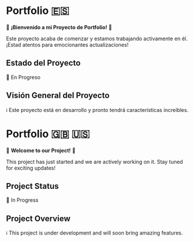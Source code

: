 # Portfolio  🇪🇸

🚀 **¡Bienvenido a mi Proyecto de Portfolio!** 🚀

Este proyecto acaba de comenzar y estamos trabajando activamente en él. ¡Estad atentos para emocionantes actualizaciones!

## Estado del Proyecto
🔧 En Progreso

## Visión General del Proyecto
ℹ️ Este proyecto está en desarrollo y pronto tendrá características increíbles.


# Portfolio 🇬🇧 🇺🇸 

🚀 **Welcome to our Project!** 🚀

This project has just started and we are actively working on it. Stay tuned for exciting updates!

## Project Status
🔧 In Progress

## Project Overview
ℹ️ This project is under development and will soon bring amazing features.

